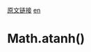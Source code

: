 <a href="https://developer.mozilla.org/zh-CN/docs/Web/JavaScript/Reference/Global_Objects/Math/atanh" target="_blank">原文链接</a>
<a href="https://developer.mozilla.org/en-US/docs/Web/JavaScript/Reference/Global_Objects/Math/atanh" target="_blank">en</a>

# Math.atanh()